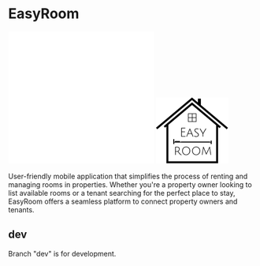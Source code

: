 # EasyRoom

![Icone](./assets/Icon.svg)
![Icone](./assets/Icon_black.png)

User-friendly mobile application that simplifies the process of renting and managing rooms in properties. Whether you're a property owner looking to list available rooms or a tenant searching for the perfect place to stay, EasyRoom offers a seamless platform to connect property owners and tenants.

## dev
Branch "dev" is for development.
